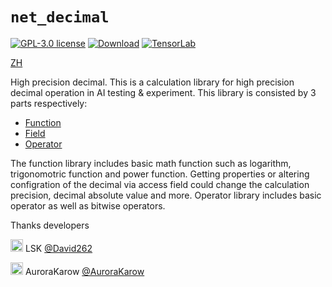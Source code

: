 # `net_decimal`

[![GPL-3.0 license](https://badgen.net/badge/License/GPL3/red)](LICENSE)
[![Download](https://badgen.net/badge/DownloadZip/v.0.96beta/green)](https://github.com/AuroraKarow/net_decimal/archive/refs/heads/main.zip)
[![TensorLab](https://badgen.net/badge/github/TensorLabX?icon=github&color=purple)](https://github.com/AuroraKarow/TensorLabX)

[ZH](README.md)

High precision decimal. This is a calculation library for high precision decimal operation in AI testing & experiment. This library is consisted by 3 parts respectively:

- [Function](wiki/function_en.md)
- [Field](wiki/field_en.md)
- [Operator](wiki/operator_en.md)

The function library includes basic math function such as logarithm, trigonomotric function and power function. Getting properties or altering configration of the decimal via access field could change the calculation precision, decimal absolute value and more. Operator library includes basic operator as well as bitwise operators.

Thanks developers

<img src="https://avatars.githubusercontent.com/u/57707515" width = "20px" /> LSK [@David262](https://github.com/David262)

<img src="https://avatars.githubusercontent.com/u/34509899" width = "20px" /> AuroraKarow [@AuroraKarow](https://github.com/AuroraKarow)
